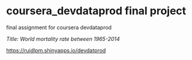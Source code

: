 # coursera_devdataprod final project
final assignment for coursera devdataprod


*Title: World mortality rate between 1965-2014*

https://ruidlpm.shinyapps.io/devdatprod


